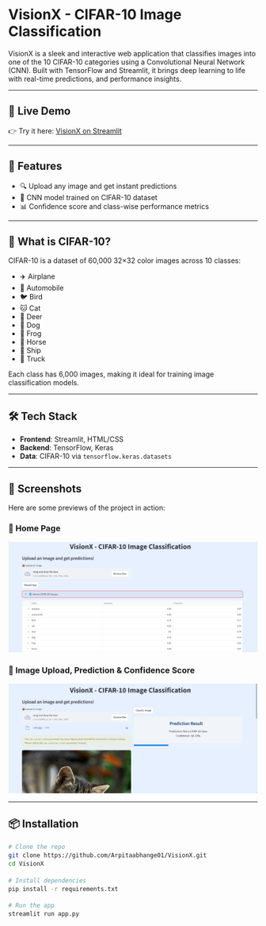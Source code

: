 # VisionX - CIFAR-10 Image Classification

VisionX is a sleek and interactive web application that classifies images into one of the 10 CIFAR-10 categories using a Convolutional Neural Network (CNN). Built with TensorFlow and Streamlit, it brings deep learning to life with real-time predictions, and performance insights.

---

## 🔗 Live Demo

👉 Try it here: [VisionX on Streamlit](https://visionx-izkwmu85sw4ccxa3kcbw94.streamlit.app/)

---

## 🚀 Features

- 🔍 Upload any image and get instant predictions  
- 🧠 CNN model trained on CIFAR-10 dataset  
- 📊 Confidence score and class-wise performance metrics  

---

## 🧠 What is CIFAR-10?

CIFAR-10 is a dataset of 60,000 32×32 color images across 10 classes:
- ✈️ Airplane  
- 🚗 Automobile  
- 🐦 Bird  
- 🐱 Cat  
- 🦌 Deer  
- 🐶 Dog  
- 🐸 Frog  
- 🐴 Horse  
- 🚢 Ship  
- 🚚 Truck  

Each class has 6,000 images, making it ideal for training image classification models.

---

## 🛠️ Tech Stack

- **Frontend**: Streamlit, HTML/CSS  
- **Backend**: TensorFlow, Keras  
- **Data**: CIFAR-10 via `tensorflow.keras.datasets`  

---

## 📸 Screenshots

Here are some previews of the project in action:

### 🔹 Home Page
![Home Page](screenshots/vision_01.png)

### 🔹 Image Upload, Prediction & Confidence Score
![Prediction](screenshots/vision_02.png)

---

## 📦 Installation

```bash
# Clone the repo
git clone https://github.com/Arpitaabhange01/VisionX.git
cd VisionX

# Install dependencies
pip install -r requirements.txt

# Run the app
streamlit run app.py
